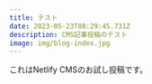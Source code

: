 ```yaml
---
title: テスト
date: 2023-05-23T08:29:45.731Z
description: CMS記事投稿のテスト
image: img/blog-index.jpg
---
```

これはNetlify CMSのお試し投稿です。
